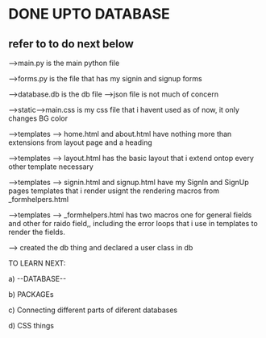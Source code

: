 # DONE UPTO DATABASE
## refer to to do next below

-->main.py is the main python file 




-->forms.py is the file that has my signin and signup forms 




-->database.db is the db file -->json file is not much of concern 




-->static-->main.css is my css file that i havent used as of now, it only changes BG color 




-->templates --> home.html and about.html have nothing more than extensions from layout page and a heading 




-->templates --> layout.html has the basic layout that i extend ontop every other template necessary 




-->templates --> signin.html and signup.html have my SignIn and SignUp pages templates that i render usignt the rendering macros from _formhelpers.html 




-->templates --> _formhelpers.html has two macros one for general fields and other for raido field,, including the error loops that i use in templates to render the fields.




--> created the db thing and declared a user class in db





TO LEARN NEXT:

 a) --DATABASE--

b) PACKAGEs 

c) Connecting different parts of diferent databases 

d) CSS things